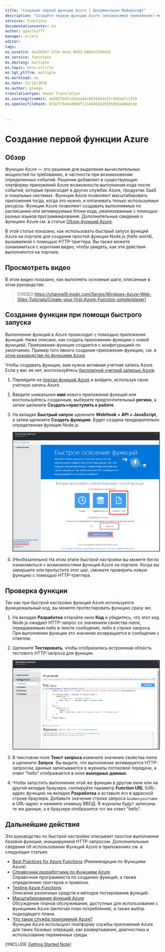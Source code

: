 ```yaml
---
title: "Создание первой функции Azure | Документация Майкрософт"
description: "Создайте первую функцию Azure (независимое приложение) менее чем за две минуты."
services: functions
documentationcenter: na
author: ggailey777
manager: erikre
editor: 
tags: 
ms.assetid: 4a1669e7-233e-4ea2-9b83-b8624f2dbe59
ms.service: functions
ms.devlang: multiple
ms.topic: hero-article
ms.tgt_pltfrm: multiple
ms.workload: na
ms.date: 11/14/2016
ms.author: glenga
translationtype: Human Translation
ms.sourcegitcommit: ae5837b4fce52aad4c8b39434c27c450aafc1310
ms.openlocfilehash: 6f42f79abed80df12148463e25935893a4bbdcde


---
```

# <a name="create-your-first-azure-function"></a>Создание первой функции Azure
## <a name="overview"></a>Обзор
Функции Azure — это решение для выделения вычислительных мощностей по требованию, в частности при возникновении определенных событий. Решение добавляет в существующую платформу приложений Azure возможности выполнения кода после событий, которые происходят в других службах Azure, продуктах SaaS и локальных системах. Функции Azure позволяют масштабировать приложения тогда, когда это нужно, и оплачивать только используемые ресурсы. Функции Azure позволяют создавать выполняемые по расписанию или активируемые блоки кода, реализованные с помощью разных языков программирования. Дополнительные сведения о функциях Azure см. в статье [Обзор функций Azure](functions-overview.md).

В этой статье показано, как использовать быстрый запуск функций Azure на портале для создания простой функции Node.js (hello world), вызываемой с помощью HTTP-триггера. Вы также можете ознакомиться с коротким видео, чтобы увидеть, как эти действия выполняются на портале.

## <a name="watch-the-video"></a>Просмотреть видео
В этом видео показано, как выполнять основные шаги, описанные в этом руководстве. 

> [!VIDEO https://channel9.msdn.com/Series/Windows-Azure-Web-Sites-Tutorials/Create-your-first-Azure-Function-simple/player]
> 
> 

## <a name="create-a-function-from-the-quickstart"></a>Создание функции при помощи быстрого запуска
Выполнение функций в Azure происходит с помощью приложения функций. Ниже описано, как создать приложение-функцию с новой функцией. Приложение-функция создается с конфигурацией по умолчанию. Пример того явного создания приложения-функцию, см. в [этом руководстве по функциям Azure](functions-create-first-azure-function-azure-portal.md).

Чтобы создавать функции, вам нужна активная учетная запись Azure. Если у вас ее нет, воспользуйтесь [бесплатной учетной записью Azure](https://azure.microsoft.com/free/).

1. Перейдите на [портал функций Azure](https://functions.azure.com/signin) и войдите, используя свою учетную запись Azure.
2. Введите уникальное **имя** нового приложения функций или воспользуйтесь созданным, выберите предпочтительный **регион**, а затем щелкните **Создать+приступить к работе**. 
3. На вкладке **Быстрый запуск** щелкните **WebHook + API** и **JavaScript**, а затем щелкните **Создать функцию**. Будет создана предварительно определенная функция Node.js. 
   
    ![](./media/functions-create-first-azure-function/function-app-quickstart-node-webhook.png)
4. (Необязательно) На этом этапе быстрой настройки вы можете бегло ознакомиться с возможностями функций Azure на портале. Когда вы завершите или пропустите этот шаг, сможете проверить новую функцию с помощью HTTP-триггера.

## <a name="test-the-function"></a>Проверка функции
Так как при быстрой настройке функций Azure используется функциональный код, вы можете протестировать функцию сразу же.

1. На вкладке **Разработка** откройте окно **Код** и убедитесь, что этот код Node.js ожидает HTTP-запрос со значением свойства *name*, передаваемым либо в тексте сообщения, либо в строке запроса. При выполнении функции это значение возвращается в сообщении с ответом.
   
2. Щелкните **Тестировать**, чтобы отобразилась встроенная область тестового HTTP-запроса для функции.
 
    ![](./media/functions-create-first-azure-function/function-app-develop-tab-testing.png)

2. В текстовом поле **Текст запроса** измените значение свойства *name* и щелкните **Запуск**. Вы видите, что выполнение активируется HTTP-запросом, данные записываются в журналы потоковой передачи, а ответ "hello" отображается в окне **выходных данных**.
 
3. Чтобы запустить выполнение этой же функции в другом окне или на другой вкладке браузера, скопируйте параметр **Function URL** (URL-адрес функции) на вкладке **Разработка** и вставьте его в адресной строке браузера. Добавьте значение строки запроса `&name=yourname` в URL-адрес и нажмите клавишу ВВОД. В журналы будут записаны те же данные, а в браузере отобразится тот же ответ "hello".

## <a name="next-steps"></a>Дальнейшие действия
Это руководство по быстрой настройке описывает простое выполнение базовой функции, инициируемой HTTP-запросом. Дополнительные сведения об использовании Функций Azure в приложениях см. в следующих статьях:

* [Best Practices for Azure Functions](functions-best-practices.md) (Рекомендации по Функциям Azure)
* [Справочник разработчика по функциям Azure](functions-reference.md)  
   Справочник программиста по созданию функций, а также определению триггеров и привязок.
* [Testing Azure Functions](functions-test-a-function.md)  
   Описание различных средств и методов тестирования функций.
* [Масштабирование функций Azure](functions-scale.md)  
  Обсуждение планов обслуживания, доступных для использования с функциями Azure (включая план потребления), а также выбор подходящего плана. 
* [Что такое служба приложений Azure?](../app-service/app-service-value-prop-what-is.md)  
   Функции Azure используют платформу службы приложений Azure для таких базовых операций, как развертывание, диагностика и использование переменных среды. 

[!INCLUDE [Getting Started Note](../../includes/functions-get-help.md)]




<!--HONumber=Nov16_HO4-->


